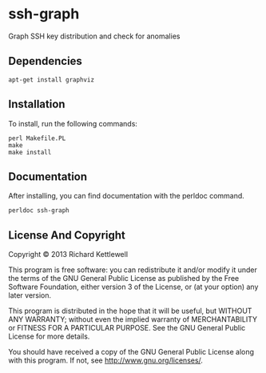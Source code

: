 ssh-graph
=========

Graph SSH key distribution and check for anomalies

Dependencies
------------

    apt-get install graphviz

Installation
------------

To install, run the following commands:

    perl Makefile.PL
    make
    make install

Documentation
-------------

After installing, you can find documentation with the perldoc command.

    perldoc ssh-graph


License And Copyright
---------------------

Copyright © 2013 Richard Kettlewell

This program is free software: you can redistribute it and/or modify
it under the terms of the GNU General Public License as published by
the Free Software Foundation, either version 3 of the License, or
(at your option) any later version.

This program is distributed in the hope that it will be useful,
but WITHOUT ANY WARRANTY; without even the implied warranty of
MERCHANTABILITY or FITNESS FOR A PARTICULAR PURPOSE.  See the
GNU General Public License for more details.

You should have received a copy of the GNU General Public License
along with this program.  If not, see <http://www.gnu.org/licenses/>.
